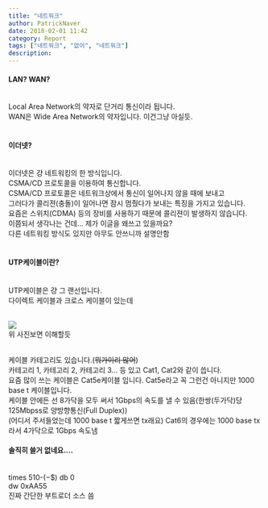 ```yaml
---
title: "네트워크"
author: PatrickNaver
date: 2018-02-01 11:42
category: Report
tags: ["네트워크", "없어", "네트워크"]
description: 
---
```


#### LAN? WAN?<br><br>

Local Area Network의 약자로 단거리 통신이라 됩니다.<br>
WAN은 Wide Area Network의 약자입니다. 이건그냥 아실듯.<br><br>

#### 이더넷? <br><br>

이더넷은 걍 네트워킹의 한 방식입니다.<br>
CSMA/CD 프로토콜을 이용하여 통신합니다.<br>
CSMA/CD 프로토콜은 네트워크상에서 통신이 일어나지 않을 때에 보내고<br>
그러다가 콜리젼(충돌)이 일어나면 잠시 멈췄다가 보내는 특징을 가지고 있습니다.<br>
요즘은 스위치(CDMA) 등의 장비를 사용하기 때문에 콜리젼이 발생하지 않습니다.</br>
이쯤되서 생각나는 건데... 제가 이글을 왜쓰고 있을까요?<br>
다른 네트워킹 방식도 있지만 아무도 안쓰니까 설명안함<br><br>

#### UTP케이블이란?<br><br>

UTP케이블은 걍 그 랜선입니다.<br>
다이렉트 케이블과 크로스 케이블이 있는데<br><br>

<img src="http://blogfiles11.naver.net/20151209_180/wun2003_1449665913446uojzX_JPEG/DirectCrossCable.jpg"><br>
위 사진보면 이해할듯<br><br>

케이블 카테고리도 있습니다.(<del>뭐가이리 많어</del>)<br>
카테고리 1, 카테고리 2, 카테고리 3...  등 있고 Cat1, Cat2와 같이 씁니다.<br>
요즘 많이 쓰는 케이블은 Cat5e케이블 입니다. Cat5e라고 꼭 그런건 아니지만 1000 base t 케이블입니다.<br>
케이블 안에든 선 8가닥을 모두 써서 1Gbps의 속도를 낼 수 있음(한쌍(두가닥)당 125Mbpss로 양방향통신(Full Duplex))<br>
(어디서 주서들었는데 1000 base t 짧게쓰면 tx래요)
Cat6의 경우에는 1000 base tx라서 4가닥으로 1Gbps 속도냄

#### 솔직히 쓸거 없네요....<br><br>

times 510-($-$$) db 0<br>
dw 0xAA55 <br>
진짜 간단한 부트로더 소스 씀
